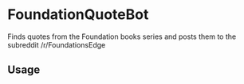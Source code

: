 # FoundationQuoteBot
Finds quotes from the Foundation books series and posts them to the subreddit /r/FoundationsEdge

## Usage